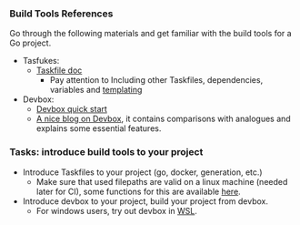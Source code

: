 ### Build Tools References

Go through the following materials and get familiar with the build tools for a Go project.

* Tasfukes:
  * [Taskfile doc](https://taskfile.dev/)
    * Pay attention to Including other Taskfiles, dependencies, variables and [templating](https://taskfile.dev/reference/templating/)
* Devbox:
  * [Devbox quick start](https://www.jetify.com/devbox/docs/quickstart/)
  * [A nice blog on Devbox](https://alan.norbauer.com/articles/devbox-intro), it contains comparisons with analogues and explains some essential features.

### Tasks: introduce build tools to your project

- Introduce Taskfiles to your project (go, docker, generation, etc.)
  - Make sure that used filepaths are valid on a linux machine (needed later for CI), some functions for this are available [here](https://taskfile.dev/reference/templating/#task-functions).
- Introduce devbox to your project, build your project from devbox.
  - For windows users, try out devbox in [WSL](https://learn.microsoft.com/en-us/windows/wsl/).
